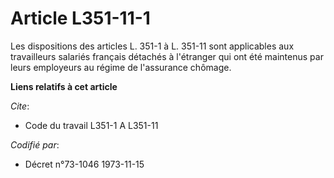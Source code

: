 # Article L351-11-1

Les dispositions des articles L. 351-1 à L. 351-11 sont applicables aux travailleurs salariés français détachés à l'étranger
qui ont été maintenus par leurs employeurs au régime de l'assurance chômage.

**Liens relatifs à cet article**

_Cite_:

  - Code du travail L351-1 A L351-11

_Codifié par_:

  - Décret n°73-1046 1973-11-15
